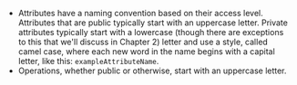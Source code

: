 - Attributes have a naming convention based on their access level. Attributes that are public typically start with an uppercase letter. Private attributes typically start with a lowercase (though there are exceptions to this that we'll discuss in Chapter 2) letter and use a style, called camel case, where each new word in the name begins with a capital letter, like this: `exampleAttributeName`. 
- Operations, whether public or otherwise, start with an uppercase letter. 